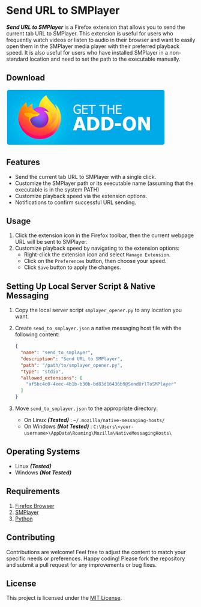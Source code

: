 # Send URL to SMPlayer

***Send URL to SMPlayer*** is a Firefox extension that allows you to send the current tab URL to SMPlayer.
This extension is useful for users who frequently watch videos or listen to audio in their browser and want to easily open them in the SMPlayer media player with their preferred playback speed.
It is also useful for users who have installed SMPlayer in a non-standard location and need to set the path to the executable manually.


## Download
[<img src="./assets/firefox_addons.png">](https://addons.mozilla.org/en-US/firefox/)

## Features

- Send the current tab URL to SMPlayer with a single click.
- Customize the SMPlayer path or its executable name (assuming that the executable is in the system PATH)
- Customize playback speed via the extension options.
- Notifications to confirm successful URL sending.

## Usage

1. Click the extension icon in the Firefox toolbar, then the current webpage URL will be sent to SMPlayer.
2. Customize playback speed by navigating to the extension options:
    - Right-click the extension icon and select `Manage Extension`.
    - Click on the `Preferences` button, then choose your speed.
    - Click `Save` button to apply the changes.

## Setting Up Local Server Script & Native Messaging

1. Copy the local server script `smplayer_opener.py` to any location you want.

2. Create `send_to_smplayer.json` a native messaging host file with the following content:
    ```json
    {
      "name": "send_to_smplayer",
      "description": "Send URL to SMPlayer",
      "path": "/path/to/smplayer_opener.py",
      "type": "stdio",
      "allowed_extensions": [
        "af5bc4c0-4eec-4b1b-b30b-bd83d16436b9@SendUrlToSMPlayer"
      ]
    }
    ```
3. Move `send_to_smplayer.json` to the appropriate directory:
    - On Linux ***(Tested)*** : `~/.mozilla/native-messaging-hosts/`
    - On Windows ***(Not Tested)*** : `C:\Users\<your-username>\AppData\Roaming\Mozilla\NativeMessagingHosts\`

## Operating Systems

- Linux ***(Tested)***
- Windows ***(Not Tested)***

## Requirements

1. [Firefox Browser](https://www.mozilla.org)
2. [SMPlayer](https://www.smplayer.info/)
3. [Python](https://www.python.org/downloads/)


## Contributing

Contributions are welcome!
Feel free to adjust the content to match your specific needs or preferences. Happy coding!
 Please fork the repository and submit a pull request for any improvements or bug fixes.

## License

This project is licensed under the [MIT License](https://choosealicense.com/licenses/mit/).



